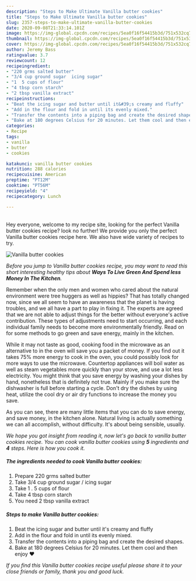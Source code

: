 ```yaml
---
description: "Steps to Make Ultimate Vanilla butter cookies"
title: "Steps to Make Ultimate Vanilla butter cookies"
slug: 2357-steps-to-make-ultimate-vanilla-butter-cookies
date: 2020-09-08T21:33:14.101Z
image: https://img-global.cpcdn.com/recipes/5ea0f16f54415b3d/751x532cq70/vanilla-butter-cookies-recipe-main-photo.jpg
thumbnail: https://img-global.cpcdn.com/recipes/5ea0f16f54415b3d/751x532cq70/vanilla-butter-cookies-recipe-main-photo.jpg
cover: https://img-global.cpcdn.com/recipes/5ea0f16f54415b3d/751x532cq70/vanilla-butter-cookies-recipe-main-photo.jpg
author: Jeremy Bass
ratingvalue: 3.7
reviewcount: 12
recipeingredient:
- "220 grms salted butter"
- "3/4 cup ground sugar  icing sugar"
- "1  5 cups of flour"
- "4 tbsp corn starch"
- "2 tbsp vanilla extract"
recipeinstructions:
- "Beat the icing sugar and butter until it&#39;s creamy and fluffy"
- "Add in the flour and fold in until its evenly mixed."
- "Transfer the contents into a piping bag and create the desired shapes."
- "Bake at 180 degrees Celsius for 20 minutes. Let them cool and then enjoy ❤️"
categories:
- Recipe
tags:
- vanilla
- butter
- cookies

katakunci: vanilla butter cookies 
nutrition: 288 calories
recipecuisine: American
preptime: "PT12M"
cooktime: "PT56M"
recipeyield: "4"
recipecategory: Lunch

---
```

<br>
Hey everyone, welcome to my recipe site, looking for the perfect Vanilla butter cookies recipe? look no further! We provide you only the perfect Vanilla butter cookies recipe here. We also have wide variety of recipes to try.
<br>


![Vanilla butter cookies](https://img-global.cpcdn.com/recipes/5ea0f16f54415b3d/751x532cq70/vanilla-butter-cookies-recipe-main-photo.jpg)

<i>Before you jump to Vanilla butter cookies recipe, you may want to read this short interesting healthy tips about 
<strong>Ways To Live Green And Spend less Money In The Kitchen</strong>.</i>
</br>

Remember when the only men and women who cared about the natural environment were tree huggers as well as hippies? That has totally changed now, since we all seem to have an awareness that the planet is having troubles, and we all have a part to play in fixing it. The experts are agreed that we are not able to adjust things for the better without everyone's active contribution. These types of adjustments need to start occurring, and each individual family needs to become more environmentally friendly. Read on for some methods to go green and save energy, mainly in the kitchen.

While it may not taste as good, cooking food in the microwave as an alternative to in the oven will save you a packet of money. If you find out it takes 75% more energy to cook in the oven, you could possibly look for more ways to use the microwave. Countertop appliances will boil water as well as steam vegetables more quickly than your stove, and use a lot less electricity. You might think that you save energy by washing your dishes by hand, nonetheless that is definitely not true. Mainly if you make sure the dishwasher is full before starting a cycle. Don't dry the dishes by using heat, utilize the cool dry or air dry functions to increase the money you save.

As you can see, there are many little items that you can do to save energy, and save money, in the kitchen alone. Natural living is actually something we can all accomplish, without difficulty. It's about being sensible, usually.


<i>We hope you got insight from reading it, now let's go back to vanilla butter cookies recipe. You can cook vanilla butter cookies using <strong>5</strong> ingredients and <strong>4</strong> steps. Here is how you cook it.
</i>

##### The ingredients needed to cook Vanilla butter cookies:

1. Prepare 220 grms salted butter
1. Take 3/4 cup ground sugar / icing sugar
1. Take 1 . 5 cups of flour
1. Take 4 tbsp corn starch
1. You need 2 tbsp vanilla extract


##### Steps to make Vanilla butter cookies:

1. Beat the icing sugar and butter until it&#39;s creamy and fluffy
1. Add in the flour and fold in until its evenly mixed.
1. Transfer the contents into a piping bag and create the desired shapes.
1. Bake at 180 degrees Celsius for 20 minutes. Let them cool and then enjoy ❤️


<i>If you find this Vanilla butter cookies recipe useful please share it to your close friends or family, thank you and good luck.</i>
